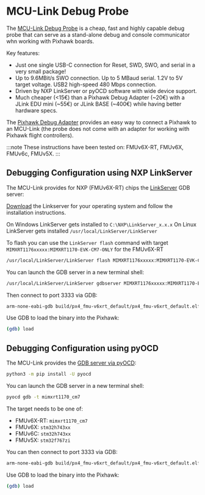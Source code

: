 # MCU-Link Debug Probe

The [MCU-Link Debug Probe](https://www.nxp.com/design/design-center/software/development-software/mcuxpresso-software-and-tools-/mcu-link-debug-probe:MCU-LINK) is a cheap, fast and highly capable debug probe that can serve as a stand-alone debug and console communicator whn working with Pixhawk boards.

Key features:

- Just one single USB-C connection for Reset, SWD, SWO, and serial in a very small package!
- Up to 9.6MBit/s SWO connection.
  Up to 5 MBaud serial. 1.2V to 5V target voltage.
  USB2 high-speed 480 Mbps connection.
- Driven by NXP LinkServer or pyOCD software with wide device support.
- Much cheaper (<15€) than a Pixhawk Debug Adapter (\~20€) with a JLink EDU mini (\~55€) or JLink BASE (\~400€) while having better hardware specs.

The [Pixhawk Debug Adapter](https://holybro.com/products/pixhawk-debug-adapter) provides an easy way to connect a Pixhawk to an MCU-Link (the probe does not come with an adapter for working with Pixhawk flight controllers).

:::note
These instructions have been tested on: FMUv6X-RT, FMUv6X, FMUv6c, FMUv5X.
:::

## Debugging Configuration using NXP LinkServer

The MCU-Link provides for NXP (FMUv6X-RT) chips the [LinkServer](https://www.nxp.com/design/design-center/software/development-software/mcuxpresso-software-and-tools-/linkserver-for-microcontrollers:LINKERSERVER) GDB server:

[Download](https://www.nxp.com/design/design-center/software/development-software/mcuxpresso-software-and-tools-/linkserver-for-microcontrollers:LINKERSERVER#downloads) the Linkserver for your operating system and follow the installation instructions.

On Windows LinkServer gets installed to `C:\NXP\LinkServer_x.x.x`
On Linux LinkServer gets installed `/usr/local/LinkServer/LinkServer`

To flash you can use the `LinkServer flash` command with target `MIMXRT1176xxxxx:MIMXRT1170-EVK-CM7-ONLY` for the FMUv6X-RT

```sh
/usr/local/LinkServer/LinkServer flash MIMXRT1176xxxxx:MIMXRT1170-EVK-CM7-ONLY load build/px4_fmu-v6xrt_default/px4_fmu-v6xrt_default.elf
```

You can launch the GDB server in a new terminal shell:

```sh
/usr/local/LinkServer/LinkServer gdbserver MIMXRT1176xxxxx:MIMXRT1170-EVK-CM7-ONLY
```

Then connect to port 3333 via GDB:

```sh
arm-none-eabi-gdb build/px4_fmu-v6xrt_default/px4_fmu-v6xrt_default.elf -ex "target extended-remote :3333"
```

Use GDB to load the binary into the Pixhawk:

```sh
(gdb) load
```

## Debugging Configuration using pyOCD

The MCU-Link provides the [GDB server via pyOCD](https://pyocd.io/):

```sh
python3 -m pip install -U pyocd
```

You can launch the GDB server in a new terminal shell:

```sh
pyocd gdb -t mimxrt1170_cm7
```

The target needs to be one of:

- FMUv6X-RT: `mimxrt1170_cm7`
- FMUv6X: `stm32h743xx`
- FMUv6C: `stm32h743xx`
- FMUv5X: `stm32f767zi`

You can then connect to port 3333 via GDB:

```sh
arm-none-eabi-gdb build/px4_fmu-v6xrt_default/px4_fmu-v6xrt_default.elf -ex "target extended-remote :3333"
```

Use GDB to load the binary into the Pixhawk:

```sh
(gdb) load
```
